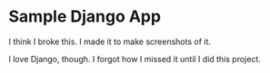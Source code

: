 # Sample Django App

I think I broke this. I made it to make screenshots of it.

I love Django, though. I forgot how I missed it until I did this
project.
